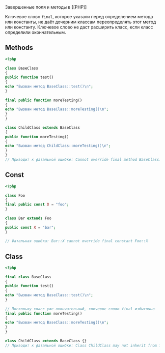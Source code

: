 Завершенные поля и методы в [[РНР]]

Ключевое слово `final`, которое указали перед определением метода или константы, не даёт дочерним классам переопределять этот метод или константу. Ключевое слово не даст расширить класс, если класс определили окончательным.

## Methods

```php
<?php  
  
class BaseClass  
{  
public function test()  
{  
echo "Вызван метод BaseClass::test()\n";  
}  
  
final public function moreTesting()  
{  
echo "Вызван метод BaseClass::moreTesting()\n";  
}  
}  
  
class ChildClass extends BaseClass  
{  
public function moreTesting()  
{  
echo "Вызван метод ChildClass::moreTesting()\n";  
}  
}  
// Приводит к фатальной ошибке: Cannot override final method BaseClass::moreTesting()

```

## Const

```php
<?php  
  
class Foo  
{  
final public const X = "foo";  
}  
  
class Bar extends Foo  
{  
public const X = "bar";  
}  
  
// Фатальная ошибка: Bar::X cannot override final constant Foo::X

```

## Class
```php
<?php  
  
final class BaseClass  
{  
public function test()  
{  
echo "Вызван метод BaseClass::test()\n";  
}  
  
// Поскольку класс уже окончательный, ключевое слово final избыточно  
final public function moreTesting()  
{  
echo "Вызван метод BaseClass::moreTesting()\n";  
}  
}  
  
class ChildClass extends BaseClass {}  
// Приводит к фатальной ошибке: Class ChildClass may not inherit from final class (BaseClass)
```